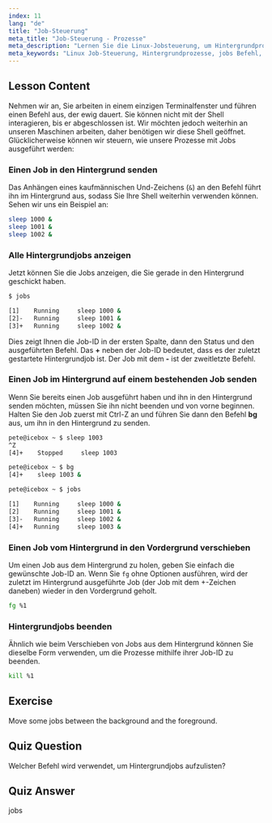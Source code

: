 ```yaml
---
index: 11
lang: "de"
title: "Job-Steuerung"
meta_title: "Job-Steuerung - Prozesse"
meta_description: "Lernen Sie die Linux-Jobsteuerung, um Hintergrundprozesse zu verwalten. Verstehen Sie die Befehle 'jobs', 'bg', 'fg' und 'kill' für eine effiziente Shell-Nutzung. Beginnen Sie Ihre Linux-Reise!"
meta_keywords: "Linux Job-Steuerung, Hintergrundprozesse, jobs Befehl, bg Befehl, fg Befehl, kill Befehl, Linux Tutorial, Linux für Anfänger"
---
```


## Lesson Content

Nehmen wir an, Sie arbeiten in einem einzigen Terminalfenster und führen einen Befehl aus, der ewig dauert. Sie können nicht mit der Shell interagieren, bis er abgeschlossen ist. Wir möchten jedoch weiterhin an unseren Maschinen arbeiten, daher benötigen wir diese Shell geöffnet. Glücklicherweise können wir steuern, wie unsere Prozesse mit Jobs ausgeführt werden:

### Einen Job in den Hintergrund senden

Das Anhängen eines kaufmännischen Und-Zeichens (`&`) an den Befehl führt ihn im Hintergrund aus, sodass Sie Ihre Shell weiterhin verwenden können. Sehen wir uns ein Beispiel an:

```bash
sleep 1000 &
sleep 1001 &
sleep 1002 &
```

### Alle Hintergrundjobs anzeigen

Jetzt können Sie die Jobs anzeigen, die Sie gerade in den Hintergrund geschickt haben.

```bash
$ jobs

[1]    Running     sleep 1000 &
[2]-   Running     sleep 1001 &
[3]+   Running     sleep 1002 &
```

Dies zeigt Ihnen die Job-ID in der ersten Spalte, dann den Status und den ausgeführten Befehl. Das **+** neben der Job-ID bedeutet, dass es der zuletzt gestartete Hintergrundjob ist. Der Job mit dem **-** ist der zweitletzte Befehl.

### Einen Job im Hintergrund auf einem bestehenden Job senden

Wenn Sie bereits einen Job ausgeführt haben und ihn in den Hintergrund senden möchten, müssen Sie ihn nicht beenden und von vorne beginnen. Halten Sie den Job zuerst mit Ctrl-Z an und führen Sie dann den Befehl **bg** aus, um ihn in den Hintergrund zu senden.

```bash
pete@icebox ~ $ sleep 1003
^Z
[4]+    Stopped     sleep 1003

pete@icebox ~ $ bg
[4]+    sleep 1003 &

pete@icebox ~ $ jobs

[1]    Running     sleep 1000 &
[2]    Running     sleep 1001 &
[3]-   Running     sleep 1002 &
[4]+   Running     sleep 1003 &
```

### Einen Job vom Hintergrund in den Vordergrund verschieben

Um einen Job aus dem Hintergrund zu holen, geben Sie einfach die gewünschte Job-ID an. Wenn Sie `fg` ohne Optionen ausführen, wird der zuletzt im Hintergrund ausgeführte Job (der Job mit dem +-Zeichen daneben) wieder in den Vordergrund geholt.

```bash
fg %1
```

### Hintergrundjobs beenden

Ähnlich wie beim Verschieben von Jobs aus dem Hintergrund können Sie dieselbe Form verwenden, um die Prozesse mithilfe ihrer Job-ID zu beenden.

```bash
kill %1
```

## Exercise

Move some jobs between the background and the foreground.

## Quiz Question

Welcher Befehl wird verwendet, um Hintergrundjobs aufzulisten?

## Quiz Answer

jobs
